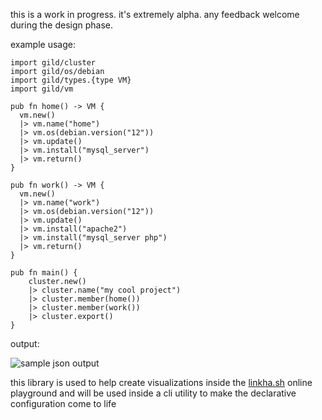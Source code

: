 this is a work in progress. it's extremely alpha. any feedback welcome during the design phase.

example usage:
```
import gild/cluster
import gild/os/debian
import gild/types.{type VM}
import gild/vm

pub fn home() -> VM {
  vm.new()
  |> vm.name("home")
  |> vm.os(debian.version("12"))
  |> vm.update()
  |> vm.install("mysql_server")
  |> vm.return()
}

pub fn work() -> VM {
  vm.new()
  |> vm.name("work")
  |> vm.os(debian.version("12"))
  |> vm.update()
  |> vm.install("apache2")
  |> vm.install("mysql_server php")
  |> vm.return()
}

pub fn main() {
    cluster.new()
    |> cluster.name("my cool project")
    |> cluster.member(home())
    |> cluster.member(work())
    |> cluster.export()
}
```

output:

![sample json output](https://raw.githubusercontent.com/samifouad/gild/main/sample_json_output.png)

this library is used to help create visualizations inside the [linkha.sh](http://linkha.sh) online playground and will be used inside a cli utility to make the declarative configuration come to life
